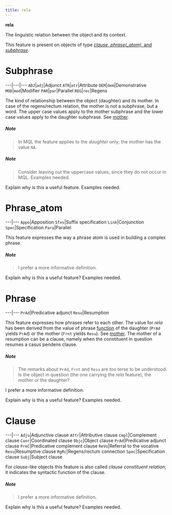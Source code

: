 ```yaml
---
title: rela
---
```


**rela**


The linguistic relation between the object and its context.

This feature is present on objects of type [*clause*, *phrase(_atom)*, and *subphrase*](otype).

# Subphrase


---|---|---
`ADJ`|`adj`|Adjunct
`ATR`|`atr`|Attribute
`DEM`|`dem`|Demonstrative
`MOD`|`mod`|Modifier
`PAR`|`par`|Parallel
`REG`|`rec`|Regens

The kind of relationship between the object (daughter) and its mother.
In case of the regens/rectum relation, the mother is not a subphrase, but a word.
The upper case values apply to the mother subphrase and the lower case values apply to the daughter subphrase.
See [mother](mother).

##### Note
> In MQL the feature applies to the *daughter* only; the mother has the value `NA`.

##### Note
> Consider leaving out the uppercase values, since they do not occur in MQL.
Examples needed.

Explain why is this a useful feature. Examples needed.

# Phrase_atom


---|---
`Appo`|Apposition
`Sfxs`|Suffix specification
`Link`|Conjunction
`Spec`|Specification
`Para`|Parallel

This feature expresses the way a phrase atom is used in building a complex phrase.

##### Note
> I prefer a more informative definition.

Explain why is this a useful feature? Examples needed.


# Phrase


---|---
`PrAd`|Predicative adjunct
`Resu`|Resumption

This feature expresses how phrases refer to each other.
The value for *rela* has been derived from the value of phrase [function](function) of the daughter
(`PrAd` yields `PrAd`)
or the mother (`Frnt` yields `Resu`).
See [mother](mother).
The mother of a resumption can be a clause, namely when the constituent in question resumes a casus pendens clause.

##### Note
> The remarks about `PrAd`, `Frnt` and `Resu` are too terse to be understood.
Is the object in question (the one carrying the *rela* feature), the mother or the daughter?

I prefer a more informative definition.

Explain why is this a useful feature? Examples needed.

# Clause


---|---
`Adju`|Adjunctive clause
`Attr`|Attributive clause
`Cmpl`|Complement clause
`Coor`|Coordinated clause
`Objc`|Object clause
`PrAd`|Predicative adjunct clause
`PreC`|Predicative complement clause
`ReVo`|Referral to the vocative
`Resu`|Resumptive clause
`RgRc`|Regens/rectum connection
`Spec`|Specification clause
`Subj`|Subject clause

For *clause*-like objects this feature is also called *clause constituent relation*;
it indicates the syntactic function of the clause.




##### Note
> I prefer a more informative definition.

Explain why is this a useful feature? Examples needed.

